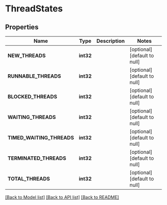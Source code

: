 # ThreadStates

## Properties
Name | Type | Description | Notes
------------ | ------------- | ------------- | -------------
**NEW_THREADS** | **int32** |  | [optional] [default to null]
**RUNNABLE_THREADS** | **int32** |  | [optional] [default to null]
**BLOCKED_THREADS** | **int32** |  | [optional] [default to null]
**WAITING_THREADS** | **int32** |  | [optional] [default to null]
**TIMED_WAITING_THREADS** | **int32** |  | [optional] [default to null]
**TERMINATED_THREADS** | **int32** |  | [optional] [default to null]
**TOTAL_THREADS** | **int32** |  | [optional] [default to null]

[[Back to Model list]](../README.md#documentation-for-models) [[Back to API list]](../README.md#documentation-for-api-endpoints) [[Back to README]](../README.md)

